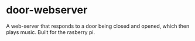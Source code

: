 # door-webserver
A web-server that responds to a door being closed and opened, which then plays music. Built for the rasberry pi.
